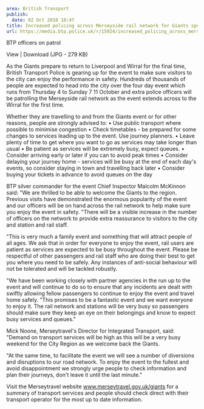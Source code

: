 ```yaml
area: British Transport
publish:
  date: 02 Oct 2018 10:47
title: Increased policing across Merseyside rail network for Giants spectacular
url: https://media.btp.police.uk/r/15924/increased_policing_across_merseyside_rail_network
```

BTP officers on patrol

View | Download (JPG - 279 KB)

As the Giants prepare to return to Liverpool and Wirral for the final time, British Transport Police is gearing up for the event to make sure visitors to the city can enjoy the performance in safety.
Hundreds of thousands of people are expected to head into the city over the four day event which runs from Thursday 4 to Sunday 7 11 October and extra police officers will be patrolling the Merseyside rail network as the event extends across to the Wirral for the first time.

Whether they are travelling to and from the Giants event or for other reasons, people are strongly advised to:
• Use public transport where possible to minimise congestion
• Check timetables - be prepared for some changes to services leading up to the event. Use journey planners.
• Leave plenty of time to get where you want to go as services may take longer than usual
• Be patient as services will be extremely busy, expect queues.
• Consider arriving early or later if you can to avoid peak times
• Consider delaying your journey home - services will be busy at the end of each day's events, so consider staying in town and travelling back later
• Consider buying your tickets in advance to avoid queues on the day

BTP silver commander for the event Chief Inspector Malcolm McKinnon said: "We are thrilled to be able to welcome the Giants to the region. Previous visits have demonstrated the enormous popularity of the event and our officers will be on hand across the rail network to help make sure you enjoy the event in safety.
"There will be a visible increase in the number of officers on the network to provide extra reassurance to visitors to the city and station and rail staff.

"This is very much a family event and something that will attract people of all ages. We ask that in order for everyone to enjoy the event, rail users are patient as services are expected to be busy throughout the event. Please be respectful of other passengers and rail staff who are doing their best to get you where you need to be safely. Any instances of anti-social behaviour will not be tolerated and will be tackled robustly.

"We have been working closely with partner agencies in the run up to the event and will continue to do so to ensure that any incidents are dealt with swiftly allowing fellow passengers to continue to enjoy the event and travel home safely.
"This promises to be a fantastic event and we want everyone to enjoy it. The rail network and stations will be very busy so passengers should make sure they keep an eye on their belongings and know to expect busy services and queues."

Mick Noone, Merseytravel's Director for Integrated Transport, said: "Demand on transport services will be high as this will be a very busy weekend for the City Region as we welcome back the Giants.

"At the same time, to facilitate the event we will see a number of diversions and disruptions to our road network. To enjoy the event to the fullest and avoid disappointment we strongly urge people to check information and plan their journeys, don't leave it until the last minute."

Visit the Merseytravel website www.merseytravel.gov.uk/giants for a summary of transport services and people should check direct with their transport operator for the most up to date information.
